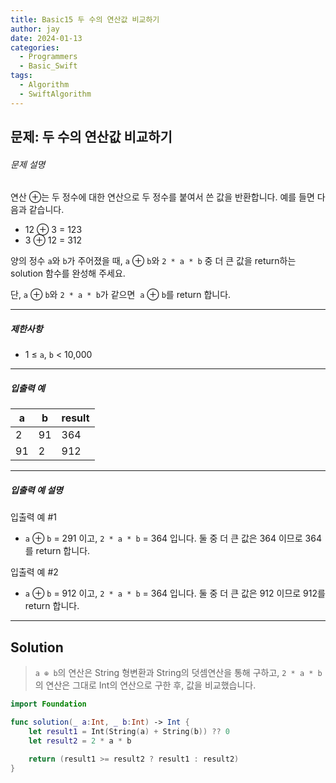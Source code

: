```yaml
---
title: Basic15 두 수의 연산값 비교하기
author: jay
date: 2024-01-13
categories:
  - Programmers
  - Basic_Swift
tags:
  - Algorithm
  - SwiftAlgorithm
---
```

## 문제: 두 수의 연산값 비교하기

###### 문제 설명

연산 ⊕는 두 정수에 대한 연산으로 두 정수를 붙여서 쓴 값을 반환합니다. 예를 들면 다음과 같습니다.

- 12 ⊕ 3 = 123
- 3 ⊕ 12 = 312

양의 정수 `a`와 `b`가 주어졌을 때, `a` ⊕ `b`와 `2 * a * b` 중 더 큰 값을 return하는 solution 함수를 완성해 주세요.

단, `a` ⊕ `b`와 `2 * a * b`가 같으면  `a` ⊕ `b`를 return 합니다.

---

##### 제한사항

- 1 ≤ `a`, `b` < 10,000

---

##### 입출력 예

|a|b|result|
|---|---|---|
|2|91|364|
|91|2|912|

---

##### 입출력 예 설명

입출력 예 #1

- `a` ⊕ `b` = 291 이고, `2 * a * b` = 364 입니다. 둘 중 더 큰 값은 364 이므로 364를 return 합니다.

입출력 예 #2

- `a` ⊕ `b` = 912 이고, `2 * a * b` = 364 입니다. 둘 중 더 큰 값은 912 이므로 912를 return 합니다.

---

## Solution

>`a ⊕ b`의 연산은 String 형변환과 String의 덧셈연산을 통해 구하고, `2 * a * b`의 연산은 그대로 Int의 연산으로 구한 후, 값을 비교했습니다.

```swift
import Foundation

func solution(_ a:Int, _ b:Int) -> Int {
    let result1 = Int(String(a) + String(b)) ?? 0
    let result2 = 2 * a * b
    
    return (result1 >= result2 ? result1 : result2)
}
```
